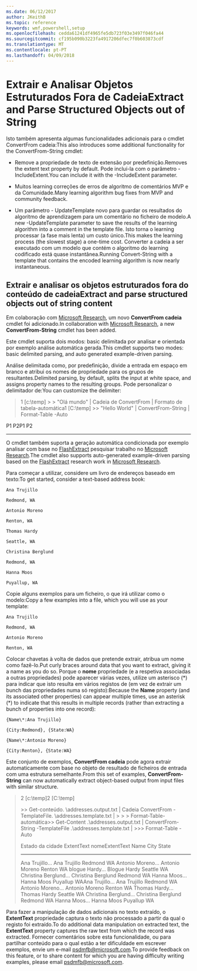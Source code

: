```yaml
---
ms.date: 06/12/2017
author: JKeithB
ms.topic: reference
keywords: wmf,powershell,setup
ms.openlocfilehash: cedda61241df4965fe5db723f03e3497f046fa44
ms.sourcegitcommit: cf195b090b3223fa4917206dfec7f0b603873cdf
ms.translationtype: MT
ms.contentlocale: pt-PT
ms.lasthandoff: 04/09/2018
---
```

# <a name="extract-and-parse-structured-objects-out-of-string"></a><span data-ttu-id="cb9dd-102">Extrair e Analisar Objetos Estruturados Fora de Cadeia</span><span class="sxs-lookup"><span data-stu-id="cb9dd-102">Extract and Parse Structured Objects out of String</span></span>
<span data-ttu-id="cb9dd-103">Isto também apresenta algumas funcionalidades adicionais para o cmdlet ConvertFrom cadeia:</span><span class="sxs-lookup"><span data-stu-id="cb9dd-103">This also introduces some additional functionality for the ConvertFrom-String cmdlet:</span></span>

-   <span data-ttu-id="cb9dd-104">Remove a propriedade de texto de extensão por predefinição.</span><span class="sxs-lookup"><span data-stu-id="cb9dd-104">Removes the extent text property by default.</span></span> <span data-ttu-id="cb9dd-105">Pode incluí-la com o parâmetro - IncludeExtent.</span><span class="sxs-lookup"><span data-stu-id="cb9dd-105">You can include it with the -IncludeExtent parameter.</span></span>

-   <span data-ttu-id="cb9dd-106">Muitos learning correções de erros de algoritmo de comentários MVP e da Comunidade.</span><span class="sxs-lookup"><span data-stu-id="cb9dd-106">Many learning algorithm bug fixes from MVP and community feedback.</span></span>

-   <span data-ttu-id="cb9dd-107">Um parâmetro - UpdateTemplate novo para guardar os resultados do algoritmo de aprendizagem para um comentário no ficheiro de modelo.</span><span class="sxs-lookup"><span data-stu-id="cb9dd-107">A new -UpdateTemplate parameter to save the results of the learning algorithm into a comment in the template file.</span></span> <span data-ttu-id="cb9dd-108">Isto torna o learning processar (a fase mais lenta) um custo único.</span><span class="sxs-lookup"><span data-stu-id="cb9dd-108">This makes the learning process (the slowest stage) a one-time cost.</span></span> <span data-ttu-id="cb9dd-109">Converter a cadeia a ser executado com um modelo que contém o algoritmo do learning codificado está quase instantânea.</span><span class="sxs-lookup"><span data-stu-id="cb9dd-109">Running Convert-String with a template that contains the encoded learning algorithm is now nearly instantaneous.</span></span>


<a name="extract-and-parse-structured-objects-out-of-string-content"></a><span data-ttu-id="cb9dd-110">Extrair e analisar os objetos estruturados fora do conteúdo de cadeia</span><span class="sxs-lookup"><span data-stu-id="cb9dd-110">Extract and parse structured objects out of string content</span></span>
----------------------------------------------------------

<span data-ttu-id="cb9dd-111">Em colaboração com [Microsoft Research](http://research.microsoft.com/), um novo **ConvertFrom cadeia** cmdlet foi adicionado.</span><span class="sxs-lookup"><span data-stu-id="cb9dd-111">In collaboration with [Microsoft Research](http://research.microsoft.com/), a new **ConvertFrom-String** cmdlet has been added.</span></span>

<span data-ttu-id="cb9dd-112">Este cmdlet suporta dois modos: basic delimitada por analisar e orientada por exemplo análise automática gerada.</span><span class="sxs-lookup"><span data-stu-id="cb9dd-112">This cmdlet supports two modes: basic delimited parsing, and auto generated example-driven parsing.</span></span>

<span data-ttu-id="cb9dd-113">Análise delimitada como, por predefinição, divide a entrada em espaço em branco e atribui os nomes de propriedade para os grupos de resultantes.</span><span class="sxs-lookup"><span data-stu-id="cb9dd-113">Delimited parsing, by default, splits the input at white space, and assigns property names to the resulting groups.</span></span> <span data-ttu-id="cb9dd-114">Pode personalizar o delimitador de:</span><span class="sxs-lookup"><span data-stu-id="cb9dd-114">You can customize the delimiter:</span></span>

> <span data-ttu-id="cb9dd-115">1 \[c:\\temp\] &gt; &gt; "Olá mundo" | Cadeia de ConvertFrom | Formato de tabela-automática</span><span class="sxs-lookup"><span data-stu-id="cb9dd-115">1 \[C:\\temp\] &gt;&gt; "Hello World" | ConvertFrom-String | Format-Table -Auto</span></span>

<span data-ttu-id="cb9dd-116">P1    P2</span><span class="sxs-lookup"><span data-stu-id="cb9dd-116">P1    P2</span></span>
--    --

<span data-ttu-id="cb9dd-117">O cmdlet também suporta a geração automática condicionada por exemplo analisar com base no [FlashExtract](http://research.microsoft.com/en-us/um/people/sumitg/flashextract.html) pesquisar trabalho no [Microsoft Research](http://research.microsoft.com).</span><span class="sxs-lookup"><span data-stu-id="cb9dd-117">The cmdlet also supports auto-generated example-driven parsing based on the [FlashExtract](http://research.microsoft.com/en-us/um/people/sumitg/flashextract.html) research work in [Microsoft Research](http://research.microsoft.com).</span></span>

<span data-ttu-id="cb9dd-118">Para começar a utilizar, considere um livro de endereços baseado em texto:</span><span class="sxs-lookup"><span data-stu-id="cb9dd-118">To get started, consider a text-based address book:</span></span>

    Ana Trujillo

    Redmond, WA

    Antonio Moreno

    Renton, WA

    Thomas Hardy

    Seattle, WA

    Christina Berglund

    Redmond, WA

    Hanna Moos

    Puyallup, WA

<span data-ttu-id="cb9dd-119">Copie alguns exemplos para um ficheiro, o que irá utilizar como o modelo:</span><span class="sxs-lookup"><span data-stu-id="cb9dd-119">Copy a few examples into a file, which you will use as your template:</span></span>

    Ana Trujillo

    Redmond, WA

    Antonio Moreno

    Renton, WA



<span data-ttu-id="cb9dd-120">Colocar chavetas à volta de dados que pretende extrair, atribua um nome como fazê-lo.</span><span class="sxs-lookup"><span data-stu-id="cb9dd-120">Put curly braces around data that you want to extract, giving it a name as you do so.</span></span> <span data-ttu-id="cb9dd-121">Porque o **nome** propriedade (e a respetiva associadas a outras propriedades) pode aparecer várias vezes, utilize um asterisco (\*) para indicar que isto resulta em vários registos de (em vez de extrair um bunch das propriedades numa só registo):</span><span class="sxs-lookup"><span data-stu-id="cb9dd-121">Because the **Name** property (and its associated other properties) can appear multiple times, use an asterisk (\*) to indicate that this results in multiple records (rather than extracting a bunch of properties into one record):</span></span>

    {Name\*:Ana Trujillo}

    {City:Redmond}, {State:WA}

    {Name\*:Antonio Moreno}

    {City:Renton}, {State:WA}

<span data-ttu-id="cb9dd-122">Este conjunto de exemplos, **ConvertFrom cadeia** pode agora extrair automaticamente com base no objeto de resultado de ficheiros de entrada com uma estrutura semelhante.</span><span class="sxs-lookup"><span data-stu-id="cb9dd-122">From this set of examples, **ConvertFrom-String** can now automatically extract object-based output from input files with similar structure.</span></span>

> <span data-ttu-id="cb9dd-123">2 \[c:\\temp\]</span><span class="sxs-lookup"><span data-stu-id="cb9dd-123">2 \[C:\\temp\]</span></span>
>
> <span data-ttu-id="cb9dd-124">&gt;&gt; Get-conteúdo. \\addresses.output.txt | Cadeia ConvertFrom - TemplateFile. \\addresses.template.txt | &gt; &gt; &gt; Format-Table-automática</span><span class="sxs-lookup"><span data-stu-id="cb9dd-124">&gt;&gt; Get-Content .\\addresses.output.txt | ConvertFrom-String -TemplateFile .\\addresses.template.txt | &gt;&gt;&gt; Format-Table -Auto</span></span>
>
> <span data-ttu-id="cb9dd-125">Estado da cidade ExtentText nome</span><span class="sxs-lookup"><span data-stu-id="cb9dd-125">ExtentText                     Name               City     State</span></span>
> ----------                     ----               ----     -----
> <span data-ttu-id="cb9dd-126">Ana Trujillo...                Ana Trujillo       Redmond  WA Antonio Moreno...              Antonio Moreno Renton WA blogue Hardy...                Blogue Hardy Seattle WA Christina Berglund...          Christina Berglund Redmond WA Hanna Moos...                  Hanna Moos         Puyallup WA</span><span class="sxs-lookup"><span data-stu-id="cb9dd-126">Ana Trujillo...                Ana Trujillo       Redmond  WA Antonio Moreno...              Antonio Moreno     Renton   WA Thomas Hardy...                Thomas Hardy       Seattle  WA Christina Berglund...          Christina Berglund Redmond  WA Hanna Moos...                  Hanna Moos         Puyallup WA</span></span>

<span data-ttu-id="cb9dd-127">Para fazer a manipulação de dados adicionais no texto extraído, o **ExtentText** propriedade captura o texto não processado a partir da qual o registo foi extraído.</span><span class="sxs-lookup"><span data-stu-id="cb9dd-127">To do additional data manipulation on extracted text, the **ExtentText** property captures the raw text from which the record was extracted.</span></span> <span data-ttu-id="cb9dd-128">Fornecer comentários sobre esta funcionalidade, ou para partilhar conteúdo para o qual estão a ter dificuldade em escrever exemplos, envie um e-mail <psdmfb@microsoft.com>.</span><span class="sxs-lookup"><span data-stu-id="cb9dd-128">To provide feedback on this feature, or to share content for which you are having difficulty writing examples, please email <psdmfb@microsoft.com>.</span></span>